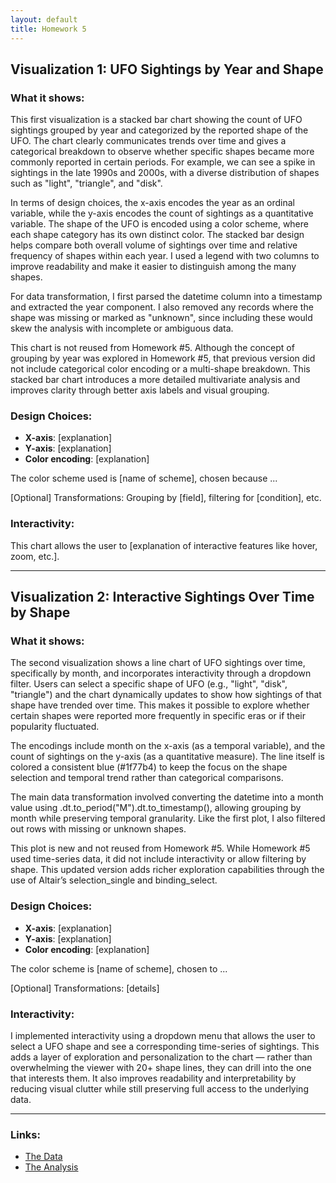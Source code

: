 ```yaml
---
layout: default
title: Homework 5
---
```


## Visualization 1: UFO Sightings by Year and Shape
### What it shows:
This first visualization is a stacked bar chart showing the count of UFO sightings grouped by year and categorized by the reported shape of the UFO. The chart clearly communicates trends over time and gives a categorical breakdown to observe whether specific shapes became more commonly reported in certain periods. For example, we can see a spike in sightings in the late 1990s and 2000s, with a diverse distribution of shapes such as "light", "triangle", and "disk".

In terms of design choices, the x-axis encodes the year as an ordinal variable, while the y-axis encodes the count of sightings as a quantitative variable. The shape of the UFO is encoded using a color scheme, where each shape category has its own distinct color. The stacked bar design helps compare both overall volume of sightings over time and relative frequency of shapes within each year. I used a legend with two columns to improve readability and make it easier to distinguish among the many shapes.

For data transformation, I first parsed the datetime column into a timestamp and extracted the year component. I also removed any records where the shape was missing or marked as "unknown", since including these would skew the analysis with incomplete or ambiguous data.

This chart is not reused from Homework #5. Although the concept of grouping by year was explored in Homework #5, that previous version did not include categorical color encoding or a multi-shape breakdown. This stacked bar chart introduces a more detailed multivariate analysis and improves clarity through better axis labels and visual grouping.

### Design Choices:
- **X-axis**: [explanation]
- **Y-axis**: [explanation]
- **Color encoding**: [explanation]

The color scheme used is [name of scheme], chosen because ...

[Optional] Transformations: Grouping by [field], filtering for [condition], etc.

### Interactivity:
This chart allows the user to [explanation of interactive features like hover, zoom, etc.].

---

## Visualization 2:  Interactive Sightings Over Time by Shape
### What it shows:
The second visualization shows a line chart of UFO sightings over time, specifically by month, and incorporates interactivity through a dropdown filter. Users can select a specific shape of UFO (e.g., "light", "disk", "triangle") and the chart dynamically updates to show how sightings of that shape have trended over time. This makes it possible to explore whether certain shapes were reported more frequently in specific eras or if their popularity fluctuated.

The encodings include month on the x-axis (as a temporal variable), and the count of sightings on the y-axis (as a quantitative measure). The line itself is colored a consistent blue (#1f77b4) to keep the focus on the shape selection and temporal trend rather than categorical comparisons.

The main data transformation involved converting the datetime into a month value using .dt.to_period("M").dt.to_timestamp(), allowing grouping by month while preserving temporal granularity. Like the first plot, I also filtered out rows with missing or unknown shapes.

This plot is new and not reused from Homework #5. While Homework #5 used time-series data, it did not include interactivity or allow filtering by shape. This updated version adds richer exploration capabilities through the use of Altair’s selection_single and binding_select.

### Design Choices:
- **X-axis**: [explanation]
- **Y-axis**: [explanation]
- **Color encoding**: [explanation]

The color scheme is [name of scheme], chosen to ...

[Optional] Transformations: [details]

### Interactivity:
I implemented interactivity using a dropdown menu that allows the user to select a UFO shape and see a corresponding time-series of sightings. This adds a layer of exploration and personalization to the chart — rather than overwhelming the viewer with 20+ shape lines, they can drill into the one that interests them. It also improves readability and interpretability by reducing visual clutter while still preserving full access to the underlying data.

---

### Links:
- [The Data](https://github.com/UIUC-iSchool-DataViz/is445_data/raw/main/ufo-scrubbed-geocoded-time-standardized-00.csv)
- [The Analysis](https://github.com/kritikasingh62/HW5.1/blob/master/HW5.1.ipynb)